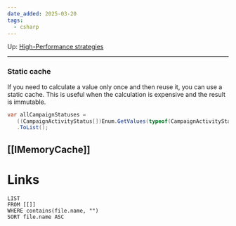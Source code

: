 ```yaml
---
date_added: 2025-03-20
tags:
  - csharp
---
```

Up: [High-Performance strategies](High-Performance%20strategies.md)
___
### Static cache

If you need to calculate a value only once and then reuse it, you can use a static cache. This is useful when the calculation is expensive and the result is immutable.
```cs
var allCampaignStatuses = 
   ((CampaignActivityStatus[])Enum.GetValues(typeof(CampaignActivityStatus)))
   .ToList();
```

## [[IMemoryCache]]
# Links
```dataview
LIST
FROM [[]]
WHERE contains(file.name, "")
SORT file.name ASC
```
